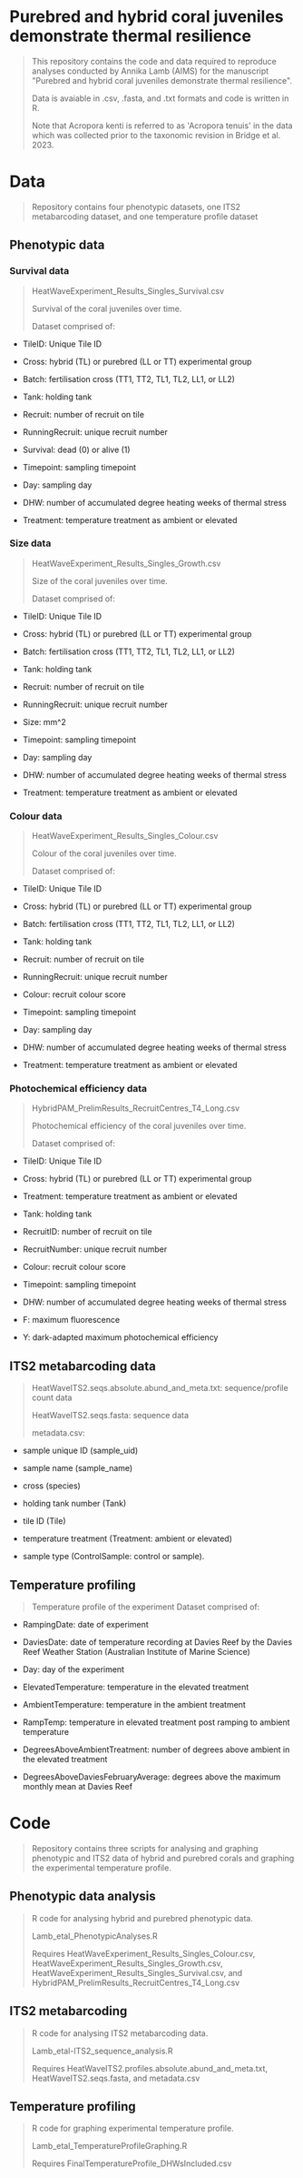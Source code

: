# Purebred and hybrid coral juveniles demonstrate thermal resilience
>This repository contains the code and data required to reproduce analyses conducted by Annika Lamb (AIMS) for the manuscript "Purebred and hybrid coral juveniles demonstrate thermal resilience".
>
>Data is avaiable in .csv, .fasta, and .txt formats and code is written in R.
>
>Note that Acropora kenti is referred to as 'Acropora tenuis' in the data which was collected prior to the taxonomic revision in Bridge et al. 2023.
# Data
>Repository contains four phenotypic datasets, one ITS2 metabarcoding dataset, and one temperature profile dataset

## Phenotypic data
### Survival data
>HeatWaveExperiment_Results_Singles_Survival.csv
>
>Survival of the coral juveniles over time.
>
>Dataset comprised of:
- TileID: Unique Tile ID
+ Cross: hybrid (TL) or purebred (LL or TT) experimental group
* Batch: fertilisation cross (TT1, TT2, TL1, TL2, LL1, or LL2)
- Tank: holding tank
+ Recruit: number of recruit on tile
* RunningRecruit: unique recruit number
- Survival: dead (0) or alive (1)
+ Timepoint: sampling timepoint
* Day: sampling day
- DHW: number of accumulated degree heating weeks of thermal stress
+ Treatment: temperature treatment as ambient or elevated

### Size data
>HeatWaveExperiment_Results_Singles_Growth.csv
>
>Size of the coral juveniles over time.
>
>Dataset comprised of:
- TileID: Unique Tile ID
+ Cross: hybrid (TL) or purebred (LL or TT) experimental group
* Batch: fertilisation cross (TT1, TT2, TL1, TL2, LL1, or LL2)
- Tank: holding tank
+ Recruit: number of recruit on tile
* RunningRecruit: unique recruit number
- Size: mm^2
+ Timepoint: sampling timepoint
* Day: sampling day
- DHW: number of accumulated degree heating weeks of thermal stress
+ Treatment: temperature treatment as ambient or elevated

### Colour data
>HeatWaveExperiment_Results_Singles_Colour.csv
>
>Colour of the coral juveniles over time.
>
>Dataset comprised of:
- TileID: Unique Tile ID
+ Cross: hybrid (TL) or purebred (LL or TT) experimental group
* Batch: fertilisation cross (TT1, TT2, TL1, TL2, LL1, or LL2)
- Tank: holding tank
+ Recruit: number of recruit on tile
* RunningRecruit: unique recruit number
- Colour: recruit colour score
+ Timepoint: sampling timepoint
* Day: sampling day
- DHW: number of accumulated degree heating weeks of thermal stress
+ Treatment: temperature treatment as ambient or elevated

### Photochemical efficiency data
>HybridPAM_PrelimResults_RecruitCentres_T4_Long.csv
>
>Photochemical efficiency of the coral juveniles over time.
>
>Dataset comprised of:
- TileID: Unique Tile ID
+ Cross: hybrid (TL) or purebred (LL or TT) experimental group
* Treatment: temperature treatment as ambient or elevated
- Tank: holding tank
+ RecruitID: number of recruit on tile
* RecruitNumber: unique recruit number
- Colour: recruit colour score
+ Timepoint: sampling timepoint
* DHW: number of accumulated degree heating weeks of thermal stress
- F: maximum fluorescence
+ Y: dark-adapted maximum photochemical efficiency

## ITS2 metabarcoding data
> HeatWaveITS2.seqs.absolute.abund_and_meta.txt: sequence/profile count data
> 
> HeatWaveITS2.seqs.fasta: sequence data
> 
> metadata.csv:
- sample unique ID (sample_uid)
+ sample name (sample_name)
* cross (species)
- holding tank number (Tank)
+ tile ID (Tile)
* temperature treatment (Treatment: ambient or elevated)
- sample type (ControlSample: control or sample).

## Temperature profiling
> Temperature profile of the experiment
> Dataset comprised of:
- RampingDate: date of experiment
+ DaviesDate: date of temperature recording at Davies Reef by the Davies Reef Weather Station (Australian Institute of Marine Science)
* Day: day of the experiment
- ElevatedTemperature: temperature in the elevated treatment
+ AmbientTemperature: temperature in the ambient treatment
* RampTemp: temperature in elevated treatment post ramping to ambient temperature
- DegreesAboveAmbientTreatment: number of degrees above ambient in the elevated treatment
+ DegreesAboveDaviesFebruaryAverage: degrees above the maximum monthly mean at Davies Reef

# Code
>Repository contains three scripts for analysing and graphing phenotypic and ITS2 data of hybrid and purebred corals and graphing the experimental temperature profile.
>
## Phenotypic data analysis
>R code for analysing hybrid and purebred phenotypic data.
>
>Lamb_etal_PhenotypicAnalyses.R
>
>Requires HeatWaveExperiment_Results_Singles_Colour.csv, HeatWaveExperiment_Results_Singles_Growth.csv, HeatWaveExperiment_Results_Singles_Survival.csv, and HybridPAM_PrelimResults_RecruitCentres_T4_Long.csv
>
## ITS2 metabarcoding
>R code for analysing ITS2 metabarcoding data.
>
>Lamb_etal-ITS2_sequence_analysis.R
>
>Requires HeatWaveITS2.profiles.absolute.abund_and_meta.txt, HeatWaveITS2.seqs.fasta, and metadata.csv
>
## Temperature profiling
>R code for graphing experimental temperature profile.
>
>Lamb_etal_TemperatureProfileGraphing.R
>
>Requires FinalTemperatureProfile_DHWsIncluded.csv
